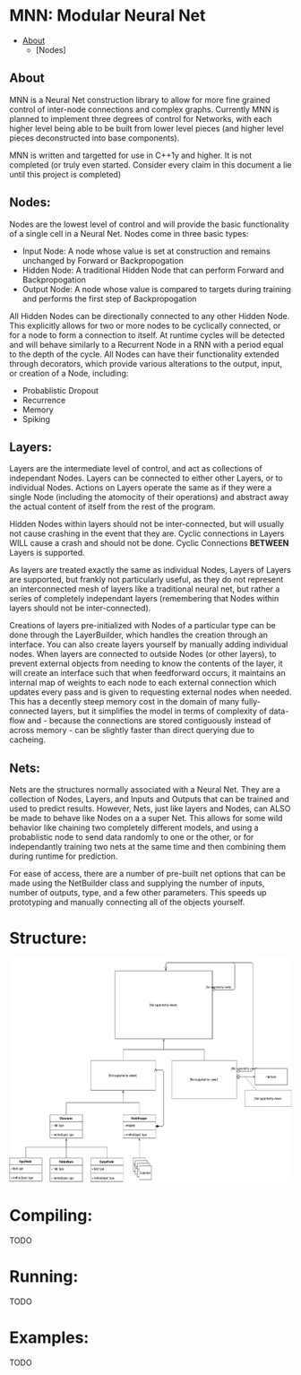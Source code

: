 # MNN: Modular Neural Net

- [About](#About)
    - [Nodes]
## About
MNN is a Neural Net construction library to allow for more fine grained control of inter-node connections and complex graphs. Currently MNN is planned to implement three degrees of control for Networks, with each higher level being able to be built from lower level pieces (and higher level pieces deconstructed into base components).

MNN is written and targetted for use in C\+\+1y and higher. It is not completed (or truly even started. Consider every claim in this document a lie until this project is completed)



## Nodes:
Nodes are the lowest level of control and will provide the basic functionality of a single cell in a Neural Net. Nodes come in three basic types:
* Input Node: A node whose value is set at construction and remains unchanged by Forward or Backpropogation
* Hidden Node: A traditional Hidden Node that can perform Forward and Backpropogation
* Output Node: A node whose value is compared to targets during training and performs the first step of Backpropogation

All Hidden Nodes can be directionally connected to any other Hidden Node. This explicitly allows for two or more nodes to be cyclically connected, or for a node to form a connection to itself. At runtime cycles will be detected and will behave similarly to a Recurrent Node in a RNN with a period equal to the depth of the cycle.
All Nodes can have their functionality extended through decorators, which provide various alterations to the output, input, or creation of a Node, including:
* Probablistic Dropout
* Recurrence
* Memory
* Spiking

## Layers:
Layers are the intermediate level of control, and act as collections of independant Nodes. Layers can be connected to either other Layers, or to individual Nodes. Actions on Layers operate the same as if they were a single Node (including the atomocity of their operations) and abstract away the actual content of itself from the rest of the program. 

Hidden Nodes within layers should not be inter-connected, but will usually not cause crashing in the event that they are. Cyclic connections in Layers WILL cause a crash and should not be done. Cyclic Connections **BETWEEN** Layers is supported.

As layers are treated exactly the same as individual Nodes, Layers of Layers are supported, but frankly not particularly useful, as they do not represent an interconnected mesh of layers like a traditional neural net, but rather a series of completely independant layers (remembering that Nodes within layers should not be inter-connected).

Creations of layers pre-initialized with Nodes of a particular type can be done through the LayerBuilder, which handles the creation through an interface. You can also create layers yourself by manually adding individual nodes. When layers are connected to outside Nodes (or other layers), to prevent external objects from needing to know the contents of the layer, it will create an interface such that when feedforward occurs, it maintains an internal map of weights to each node to each external connection which updates every pass and is given to requesting external nodes when needed. This has a decently steep memory cost in the domain of many fully-connected layers, but it simplifies the model in terms of complexity of data-flow and - because the connections are stored contiguously instead of across memory - can be slightly faster than direct querying due to cacheing.

## Nets:
Nets are the structures normally associated with a Neural Net. They are a collection of Nodes, Layers, and Inputs and Outputs that can be trained and used to predict results. However, Nets, just like layers and Nodes, can ALSO be made to behave like Nodes on a a super Net. This allows for some wild behavior like chaining two completely different models, and using a probablistic node to send data randomly to one or the other, or for independantly training two nets at the same time and then combining them during runtime for prediction. 

For ease of access, there are a number of pre-built net options that can be made using the NetBuilder class and supplying the number of inputs, number of outputs, type, and a few other parameters. This speeds up prototyping and manually connecting all of the objects yourself.

# Structure:
<img src="https://raw.githubusercontent.com/alxdttn/MNN/master/Class_UML.svg" width="100%" height="400">

# Compiling:
TODO

# Running:
TODO

# Examples:
TODO
